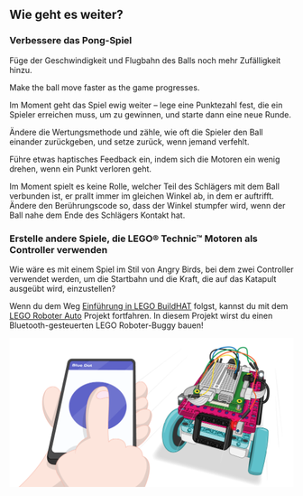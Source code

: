 ## Wie geht es weiter?

### Verbessere das Pong-Spiel

Füge der Geschwindigkeit und Flugbahn des Balls noch mehr Zufälligkeit hinzu.

Make the ball move faster as the game progresses.

Im Moment geht das Spiel ewig weiter – lege eine Punktezahl fest, die ein Spieler erreichen muss, um zu gewinnen, und starte dann eine neue Runde.

Ändere die Wertungsmethode und zähle, wie oft die Spieler den Ball einander zurückgeben, und setze zurück, wenn jemand verfehlt.

Führe etwas haptisches Feedback ein, indem sich die Motoren ein wenig drehen, wenn ein Punkt verloren geht.

Im Moment spielt es keine Rolle, welcher Teil des Schlägers mit dem Ball verbunden ist, er prallt immer im gleichen Winkel ab, in dem er auftrifft. Ändere den Berührungscode so, dass der Winkel stumpfer wird, wenn der Ball nahe dem Ende des Schlägers Kontakt hat.

### Erstelle andere Spiele, die LEGO® Technic™ Motoren als Controller verwenden

Wie wäre es mit einem Spiel im Stil von Angry Birds, bei dem zwei Controller verwendet werden, um die Startbahn und die Kraft, die auf das Katapult ausgeübt wird, einzustellen?

Wenn du dem Weg [Einführung in LEGO BuildHAT](https://projects.raspberrypi.org/en/pathways/lego-intro) folgst, kannst du mit dem [LEGO Roboter Auto](https://projects.raspberrypi.org/en/projects/lego-robot-car) Projekt fortfahren. In diesem Projekt wirst du einen Bluetooth-gesteuerten LEGO Roboter-Buggy bauen!

![Lego Roboter-Auto-Projekt](images/robotcar.png)

